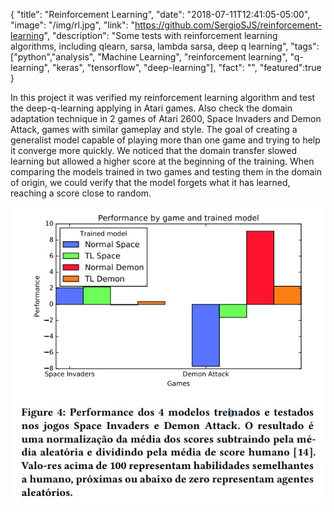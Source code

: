 {
  "title": "Reinforcement Learning",
  "date": "2018-07-11T12:41:05-05:00",
  "image": "/img/rl.jpg",
  "link": "https://github.com/SergioSJS/reinforcement-learning",
  "description": "Some tests with reinforcement learning algorithms, including qlearn, sarsa, lambda sarsa, deep q learning",
  "tags": ["python","analysis", "Machine Learning", "reinforcement learning", "q-learning", "keras", "tensorflow", "deep-learning"],
  "fact": "",
  "featured":true
}

In this project it was verified my reinforcement learning algorithm and test the deep-q-learning applying in Atari games. Also check the domain adaptation technique in 2 games of Atari 2600, Space Invaders and Demon Attack, games with similar gameplay and style. The goal of creating a generalist model capable of playing more than one game and trying to help it converge more quickly. We noticed that the domain transfer slowed learning but allowed a higher score at the beginning of the training. When comparing the models trained in two games and testing them in the domain of origin, we could verify that the model forgets what it has learned, reaching a score close to random.

![test](/img/rl.jpg#center)